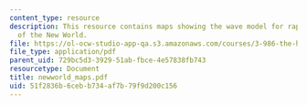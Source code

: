 ```yaml
---
content_type: resource
description: This resource contains maps showing the wave model for rapid peopling
  of the New World.
file: https://ol-ocw-studio-app-qa.s3.amazonaws.com/courses/3-986-the-human-past-introduction-to-archaeology-fall-2006/51f2836b6cebb734af7b79f9d200c156_newworld_maps.pdf
file_type: application/pdf
parent_uid: 729bc5d3-3929-51ab-fbce-4e57838fb743
resourcetype: Document
title: newworld_maps.pdf
uid: 51f2836b-6ceb-b734-af7b-79f9d200c156
---
```

